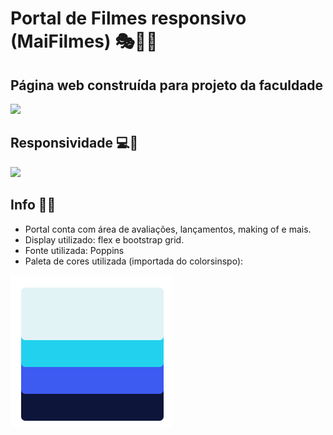 # Portal de Filmes responsivo (MaiFilmes) 🎭🎊🎃
## Página web construída para projeto da faculdade

![](readmefiles/giffilmes.gif)

## Responsividade 💻📱

![](readmefiles/responsigif.gif)

## Info 💾📄

- Portal conta com área de avaliações, lançamentos, making of e mais.
- Display utilizado: flex e bootstrap grid.
- Fonte utilizada: Poppins
- Paleta de cores utilizada (importada do colorsinspo):

![](readmefiles/paletacores.png)
